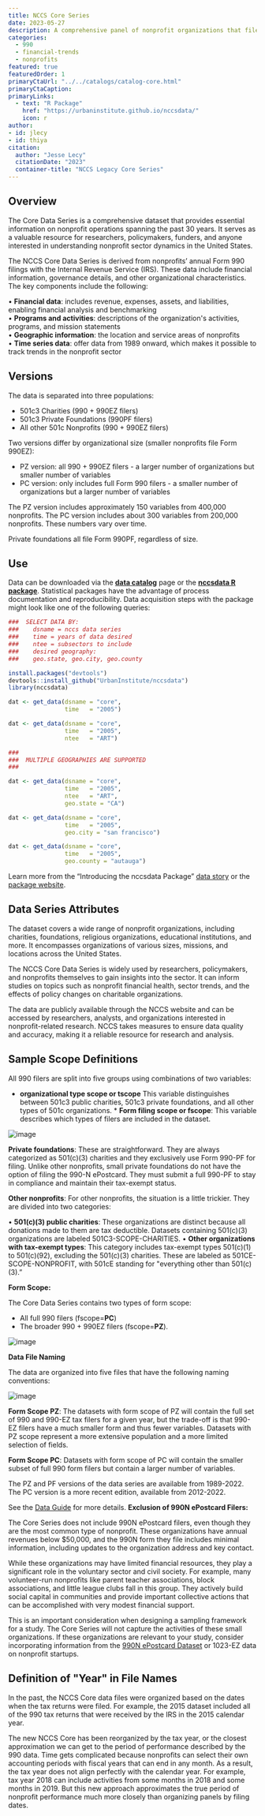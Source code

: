 ```yaml
---
title: NCCS Core Series
date: 2023-05-27
description: A comprehensive panel of nonprofit organizations that file IRS form 990
categories:
  - 990
  - financial-trends
  - nonprofits
featured: true
featuredOrder: 1
primaryCtaUrl: "../../catalogs/catalog-core.html"
primaryCtaCaption:
primaryLinks:
  - text: "R Package"
    href: "https://urbaninstitute.github.io/nccsdata/"
    icon: r
author:
- id: jlecy
- id: thiya
citation: 
  author: "Jesse Lecy"
  citationDate: "2023"
  container-title: "NCCS Legacy Core Series"
---
```


## Overview

The Core Data Series is a comprehensive dataset that provides essential information on nonprofit operations spanning the past 30 years. It serves as a valuable resource for researchers, policymakers, funders, and anyone interested in understanding nonprofit sector dynamics in the United States.

The NCCS Core Data Series is derived from nonprofits’ annual Form 990 filings with the Internal Revenue Service (IRS). These data include financial information, governance details, and other organizational characteristics. The key components include the following:

 •	**Financial data**: includes revenue, expenses, assets, and liabilities, enabling financial analysis and benchmarking  
 •	**Programs and activities**: descriptions of the organization's activities, programs, and mission statements  
 •	**Geographic information**: the location and service areas of nonprofits  
 •	**Time series data**: offer data from 1989 onward, which makes it possible to track trends in the nonprofit sector  


## Versions

The data is separated into three populations: 

* 501c3 Charities (990 + 990EZ filers)
* 501c3 Private Foundations (990PF filers)
* All other 501c Nonprofits (990 + 990EZ filers) 

Two versions differ by organizational size (smaller nonprofits file Form 990EZ):

* PZ version: all 990 + 990EZ filers - a larger number of organizations but smaller number of variables 
* PC version: only includes full Form 990 filers - a smaller number of organizations but a larger number of variables

The PZ version includes approximately 150 variables from 400,000 nonprofits. The PC version includes about 300 variables from 200,000 nonprofits. These numbers vary over time.

Private foundations all file Form 990PF, regardless of size.

## Use

Data can be downloaded via the [**data catalog**](https://urbaninstitute.github.io/nccs/catalogs/catalog-core.html) page or the [**nccsdata R package**](https://urbaninstitute.github.io/nccsdata/). Statistical packages have the advantage of process documentation and reproducibility. Data acquisition steps with the package might look like one of the following queries: 

```r
###  SELECT DATA BY: 
###    dsname = nccs data series
###    time = years of data desired
###    ntee = subsectors to include
###    desired geography: 
###    geo.state, geo.city, geo.county

install.packages("devtools")
devtools::install_github("UrbanInstitute/nccsdata")
library(nccsdata)

dat <- get_data(dsname = "core",
                time   = "2005")

dat <- get_data(dsname = "core",
                time   = "2005",
                ntee   = "ART")

###
###  MULTIPLE GEOGRAPHIES ARE SUPPORTED 
###

dat <- get_data(dsname = "core",
                time   = "2005",
                ntee   = "ART",   
                geo.state = "CA")

dat <- get_data(dsname = "core",
                time   = "2005",
                geo.city = "san francisco")

dat <- get_data(dsname = "core",
                time   = "2005",
                geo.county = "autauga")
```

Learn more from the “Introducing the nccsdata Package” [data story](https://urbaninstitute.github.io/nccs/stories/nccsdata/) or the [package website](https://urbaninstitute.github.io/nccsdata/index.html). 

## Data Series Attributes 

The dataset covers a wide range of nonprofit organizations, including charities, foundations, religious organizations, educational institutions, and more. It encompasses organizations of various sizes, missions, and locations across the United States.

The NCCS Core Data Series is widely used by researchers, policymakers, and nonprofits themselves to gain insights into the sector. It can inform studies on topics such as nonprofit financial health, sector trends, and the effects of policy changes on charitable organizations.

The data are publicly available through the NCCS website and can be accessed by researchers, analysts, and organizations interested in nonprofit-related research. NCCS takes measures to ensure data quality and accuracy, making it a reliable resource for research and analysis.

## Sample Scope Definitions

All 990 filers are split into five groups using combinations of two variables:

  * **organizational type scope or tscope** This variable distinguishes between 501c3 public charities, 501c3 private foundations, and all other types of 501c organizations.   * **Form filing scope or fscope**: This variable describes which types of filers are included in the dataset.

![image](https://github.com/lecy/nccs/assets/1209099/8a2d94ca-346a-4679-b30e-f3328a7d0df9)

**Private foundations**: These are straightforward. They are always categorized as 501(c)(3) charities and they exclusively use Form 990-PF for filing. Unlike other nonprofits, small private foundations do not have the option of filing the 990-N ePostcard. They must submit a full 990-PF to stay in compliance and maintain their tax-exempt status.

**Other nonprofits**: For other nonprofits, the situation is a little trickier. They are divided into two categories: 

 •	**501(c)(3) public charities**: These organizations are distinct because all donations made to them are tax deductible. Datasets containing 501(c)(3) organizations are labeled 501C3-SCOPE-CHARITIES. 
 •	**Other organizations with tax-exempt types**: This category includes tax-exempt types 501(c)(1) to 501(c)(92), excluding the 501(c)(3) charities. These are labeled as 501CE-SCOPE-NONPROFIT, with 501cE standing for "everything other than 501(c)(3).”

**Form Scope:**

The Core Data Series contains two types of form scope: 
 * All full 990 filers (fscope=**PC**)
 * The broader 990 + 990EZ filers (fscope=**PZ**).

![image](https://github.com/lecy/nccs/assets/1209099/cf809446-da58-4867-9870-b0035a942847)
 
**Data File Naming**

The data are organized into five files that have the following naming conventions:

![image](https://github.com/lecy/nccs/assets/1209099/f25e1bc8-ff5e-4188-8125-956fd8f26ac9)

**Form Scope PZ**: The datasets with form scope of PZ will contain the full set of 990 and 990-EZ tax filers for a given year, but the trade-off is that 990-EZ filers have a much smaller form and thus fewer variables. Datasets with PZ scope represent a more extensive population and a more limited selection of fields. 

**Form Scope PC**: Datasets with form scope of PC will contain the smaller subset of full 990 form filers but contain a larger number of variables. 

The PZ and PF versions of the data series are available from 1989-2022. The PC version is a more recent edition, available from 2012-2022.

See the [Data Guide](https://nccs-data.urban.org/NCCS-data-guide.pdf) for more details. 
**Exclusion of 990N ePostcard Filers:**

The Core Series does not include 990N ePostcard filers, even though they are the most common type of nonprofit. These organizations have annual revenues below $50,000, and the 990N form they file includes minimal information, including updates to the organization address and key contact.

While these organizations may have limited financial resources, they play a significant role in the voluntary sector and civil society. For example, many volunteer-run nonprofits like parent teacher associations, block associations, and little league clubs fall in this group. They actively build social capital in communities and provide important collective actions that can be accomplished with very modest financial support. 

This is an important consideration when designing a sampling framework for a study. The Core Series will not capture the activities of these small organizations. If these organizations are relevant to your study, consider incorporating information from the [990N ePostcard Dataset](https://urbaninstitute.github.io/nccs/datasets/postcard/) or 1023-EZ data on nonprofit startups.

## Definition of "Year" in File Names

In the past, the NCCS Core data files were organized based on the dates when the tax returns were filed. For example, the 2015 dataset included all of the 990 tax returns that were received by the IRS in the 2015 calendar year.

The new NCCS Core has been reorganized by the tax year, or the closest approximation we can get to the period of performance described by the 990 data. Time gets complicated because nonprofits can select their own accounting periods with fiscal years that can end in any month. As a result, the tax year does not align perfectly with the calendar year. For example, tax year 2018 can include activities from some months in 2018 and some months in 2019. But this new approach approximates the true period of nonprofit performance much more closely than organizing panels by filing dates.

<br>
<br>
<br>
<br>










